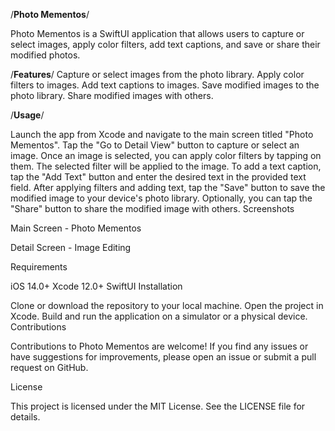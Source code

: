 /**Photo Mementos**/

Photo Mementos is a SwiftUI application that allows users to capture or select images, apply color filters, add text captions, and save or share their modified photos.

/**Features**/
Capture or select images from the photo library.
Apply color filters to images.
Add text captions to images.
Save modified images to the photo library.
Share modified images with others.

/**Usage**/

Launch the app from Xcode and navigate to the main screen titled "Photo Mementos".
Tap the "Go to Detail View" button to capture or select an image.
Once an image is selected, you can apply color filters by tapping on them. The selected filter will be applied to the image.
To add a text caption, tap the "Add Text" button and enter the desired text in the provided text field.
After applying filters and adding text, tap the "Save" button to save the modified image to your device's photo library.
Optionally, you can tap the "Share" button to share the modified image with others.
Screenshots


Main Screen - Photo Mementos

Detail Screen - Image Editing

Requirements

iOS 14.0+
Xcode 12.0+
SwiftUI
Installation

Clone or download the repository to your local machine.
Open the project in Xcode.
Build and run the application on a simulator or a physical device.
Contributions

Contributions to Photo Mementos are welcome! If you find any issues or have suggestions for improvements, please open an issue or submit a pull request on GitHub.

License

This project is licensed under the MIT License. See the LICENSE file for details.

